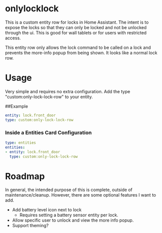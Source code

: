 # onlylocklock

This is a custom entity row for locks in Home Assistant.  The intent is to expose the locks so that they can only be locked and not be unlocked through the ui.  This is good for wall tablets or for users with restricted access.

This entity row only allows the lock command to be called on a lock and prevents the more-info popup from being shown.  It looks like a normal lock row.
# Usage

Very simple and requires no extra configuration.  Add the type "custom:only-lock-lock-row" to your entity.

##Example
```yaml
entity: lock.front_door
type: custom:only-lock-lock-row
```

### Inside a Entities Card Configuration
```yaml
type: entities
entities:
- entity: lock.front_door
  type: custom:only-lock-lock-row
```



# Roadmap
In general, the intended purpose of this is complete, outside of maintenance/cleanup.  However, there are some optional features I want to add.
- Add battery level icon next to lock
  - Requires setting a battery sensor entity per lock.
- Allow specific user to unlock and view the more info popup.
- Support theming?